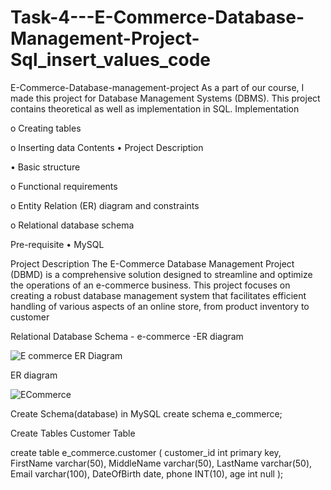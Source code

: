  # Task-4---E-Commerce-Database-Management-Project-Sql_insert_values_code

E-Commerce-Database-management-project
As a part of our course, I made this project for Database Management Systems (DBMS). This project contains theoretical as well as implementation in SQL.
 Implementation

o	Creating tables

o	Inserting data
Contents
• Project Description

• Basic structure

o	Functional requirements

o	Entity Relation (ER) diagram and constraints

o	Relational database schema

Pre-requisite
• MySQL

Project Description
The E-Commerce Database Management Project (DBMD) is a comprehensive solution designed to streamline and optimize the operations of an e-commerce business. This project focuses on creating a robust database management system that facilitates efficient handling of various aspects of an online store, from product inventory to customer

Relational Database Schema - e-commerce -ER diagram

![E commerce ER Diagram](https://github.com/user-attachments/assets/89e5105a-ae26-4752-8101-523c6701ecc6)

ER diagram

![ECommerce](https://github.com/user-attachments/assets/daa5afdf-90bc-4802-953f-022ff45ffa65)

Create Schema(database) in MySQL
  create schema e_commerce;

  Create Tables
Customer Table

   create table e_commerce.customer (
     customer_id int primary key,
     FirstName varchar(50),
     MiddleName varchar(50),
     LastName varchar(50),
     Email varchar(100),
     DateOfBirth date,
     phone INT(10),
     age int null
   );




